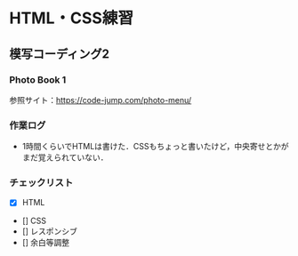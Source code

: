 # HTML・CSS練習
## 模写コーディング2
### Photo Book 1
参照サイト：https://code-jump.com/photo-menu/

### 作業ログ
- 1時間くらいでHTMLは書けた．CSSもちょっと書いたけど，中央寄せとかがまだ覚えられていない．

### チェックリスト
- [x] HTML
- [] CSS
- [] レスポンシブ
- [] 余白等調整
